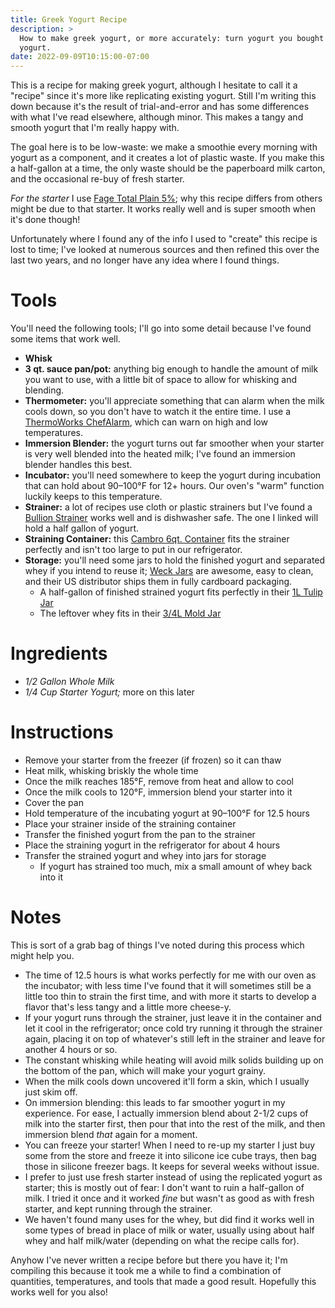 ```yaml
---
title: Greek Yogurt Recipe
description: >
  How to make greek yogurt, or more accurately: turn yogurt you bought into more
  yogurt.
date: 2022-09-09T10:15:00-07:00
---
```


This is a recipe for making greek yogurt, although I hesitate to call it a
"recipe" since it's more like replicating existing yogurt. Still I'm writing
this down because it's the result of trial-and-error and has some differences
with what I've read elsewhere, although minor. This makes a tangy and smooth
yogurt that I'm really happy with.

The goal here is to be low-waste: we make a smoothie every morning with yogurt
as a component, and it creates a lot of plastic waste. If you make this a
half-gallon at a time, the only waste should be the paperboard milk carton, and
the occasional re-buy of fresh starter.

_For the starter_ I use [Fage Total Plain 5%][fage]; why this recipe differs
from others might be due to that starter. It works really well and is super
smooth when it's done though!

Unfortunately where I found any of the info I used to "create" this recipe is
lost to time; I've looked at numerous sources and then refined this over the
last two years, and no longer have any idea where I found things.

[fage]: https://usa.fage/products/yogurt/fage-total-5

# Tools

You'll need the following tools; I'll go into some detail because I've found
some items that work well.

- **Whisk**
- **3 qt. sauce pan/pot:** anything big enough to handle the amount of milk you
  want to use, with a little bit of space to allow for whisking and blending.
- **Thermometer:** you'll appreciate something that can alarm when the milk
  cools down, so you don't have to watch it the entire time. I use a
  [ThermoWorks ChefAlarm][thermometer], which can warn on high and low
  temperatures.
- **Immersion Blender:** the yogurt turns out far smoother when your starter is
  very well blended into the heated milk; I've found an immersion blender
  handles this best.
- **Incubator:** you'll need somewhere to keep the yogurt during incubation that
  can hold about 90–100°F for 12+ hours. Our oven's "warm" function luckily
  keeps to this temperature.
- **Strainer:** a lot of recipes use cloth or plastic strainers but I've found a
  [Bullion Strainer][strainer] works well and is dishwasher safe. The one I
  linked will hold a half gallon of yogurt.
- **Straining Container:** this [Cambro 6qt. Container][container] fits the
  strainer perfectly and isn't too large to put in our refrigerator.
- **Storage:** you'll need some jars to hold the finished yogurt and separated
  whey if you intend to reuse it; [Weck Jars][weck] are awesome, easy to clean,
  and their US distributor ships them in fully cardboard packaging.
  - A half-gallon of finished strained yogurt fits perfectly in their [1L Tulip
    Jar][tulip-jar]
  - The leftover whey fits in their [3/4L Mold Jar][mold-jar]

[thermometer]: https://www.thermoworks.com/chefalarm/
[strainer]:
  https://www.webstaurantstore.com/choice-8-stainless-steel-reinforced-bouillon-chinois-strainer/4078RSTRNR.html
[container]:
  https://www.webstaurantstore.com/cambro-rfs6pp190-6-qt-translucent-round-storage-container/214RFS6PP.html
[weck]: https://weckjars.com/
[tulip-jar]: https://weckjars.com/product/745-tulip-jar/
[mold-jar]: https://weckjars.com/product/743-mold-jar/

# Ingredients

- _1/2 Gallon Whole Milk_
- _1/4 Cup Starter Yogurt;_ more on this later

# Instructions

- Remove your starter from the freezer (if frozen) so it can thaw
- Heat milk, whisking briskly the whole time
- Once the milk reaches 185°F, remove from heat and allow to cool
- Once the milk cools to 120°F, immersion blend your starter into it
- Cover the pan
- Hold temperature of the incubating yogurt at 90–100°F for 12.5 hours
- Place your strainer inside of the straining container
- Transfer the finished yogurt from the pan to the strainer
- Place the straining yogurt in the refrigerator for about 4 hours
- Transfer the strained yogurt and whey into jars for storage
  - If yogurt has strained too much, mix a small amount of whey back into it

# Notes

This is sort of a grab bag of things I've noted during this process which might
help you.

- The time of 12.5 hours is what works perfectly for me with our oven as the
  incubator; with less time I've found that it will sometimes still be a little
  too thin to strain the first time, and with more it starts to develop a flavor
  that's less tangy and a little more cheese-y.
- If your yogurt runs through the strainer, just leave it in the container and
  let it cool in the refrigerator; once cold try running it through the strainer
  again, placing it on top of whatever's still left in the strainer and leave
  for another 4 hours or so.
- The constant whisking while heating will avoid milk solids building up on the
  bottom of the pan, which will make your yogurt grainy.
- When the milk cools down uncovered it'll form a skin, which I usually just
  skim off.
- On immersion blending: this leads to far smoother yogurt in my experience. For
  ease, I actually immersion blend about 2-1/2 cups of milk into the starter
  first, then pour that into the rest of the milk, and then immersion blend
  _that_ again for a moment.
- You can freeze your starter! When I need to re-up my starter I just buy some
  from the store and freeze it into silicone ice cube trays, then bag those in
  silicone freezer bags. It keeps for several weeks without issue.
- I prefer to just use fresh starter instead of using the replicated yogurt as
  starter; this is mostly out of fear: I don't want to ruin a half-gallon of
  milk. I tried it once and it worked _fine_ but wasn't as good as with fresh
  starter, and kept running through the strainer.
- We haven't found many uses for the whey, but did find it works well in some
  types of bread in place of milk or water, usually using about half whey and
  half milk/water (depending on what the recipe calls for).

Anyhow I've never written a recipe before but there you have it; I'm compiling
this because it took me a while to find a combination of quantities,
temperatures, and tools that made a good result. Hopefully this works well for
you also!
